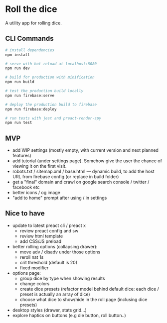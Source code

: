 # Roll the dice

A utility app for rolling dice.

## CLI Commands

``` bash
# install dependencies
npm install

# serve with hot reload at localhost:8080
npm run dev

# build for production with minification
npm run build

# test the production build locally
npm run firebase:serve

# deploy the production build to firebase
npm run firebase:deploy

# run tests with jest and preact-render-spy 
npm run test
```

## MVP

- add WIP settings (mostly empty, with current version and next planned features)
- add tutorial (under settings page). Somehow give the user the chance of viewing it on the first visit.
- robots.txt / sitemap.xml / base.html — dynamic build, to add the host URL from firebase config (or replace in build folder)
- get a "final" domain and crawl on google search console / twitter / facebook etc
- better icons / og image
- "add to home" prompt after using / in settings

## Nice to have

- update to latest preact cli / preact x
  - review preact config and sw
  - review html template
  - add CSS/JS preload
- better rolling options (collapsing drawer):
  - move adv / disadv under those options
  - reroll nat 1s
  - crit threshold (default is 20)
  - fixed modifier
- options page:
  - group dice by type when showing results
  - change colors
  - create dice presets (refactor model behind default dice: each dice / preset is actually an array of dice)
  - choose what dice to show/hide in the roll page (inclusing dice presets)
- desktop styles (drawer, stats grid...)
- explore haptics on buttons (e.g die button, roll button..)
